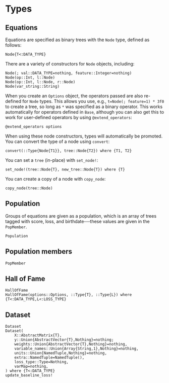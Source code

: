 # Types

## Equations

Equations are specified as binary trees with the `Node` type, defined
as follows:

```@docs
Node{T<:DATA_TYPE}
```

There are a variety of constructors for `Node` objects, including:

```@docs
Node(; val::DATA_TYPE=nothing, feature::Integer=nothing)
Node(op::Int, l::Node)
Node(op::Int, l::Node, r::Node)
Node(var_string::String)
```

When you create an `Options` object, the operators
passed are also re-defined for `Node` types.
This allows you use, e.g., `t=Node(; feature=1) * 3f0` to create a tree, so long as
`*` was specified as a binary operator. This works automatically for
operators defined in `Base`, although you can also get this to work
for user-defined operators by using `@extend_operators`:

```@docs
@extend_operators options
```

When using these node constructors, types will automatically be promoted.
You can convert the type of a node using `convert`:

```@docs
convert(::Type{Node{T1}}, tree::Node{T2}) where {T1, T2}
```

You can set a `tree` (in-place) with `set_node!`:

```@docs
set_node!(tree::Node{T}, new_tree::Node{T}) where {T}
```

You can create a copy of a node with `copy_node`:

```@docs
copy_node(tree::Node)
```

## Population

Groups of equations are given as a population, which is
an array of trees tagged with score, loss, and birthdate---these
values are given in the `PopMember`.

```@docs
Population
```

## Population members

```@docs
PopMember
```

## Hall of Fame

```@docs
HallOfFame
HallOfFame(options::Options, ::Type{T}, ::Type{L}) where {T<:DATA_TYPE,L<:LOSS_TYPE}
```

## Dataset

```@docs
Dataset
Dataset(
    X::AbstractMatrix{T},
    y::Union{AbstractVector{T},Nothing}=nothing;
    weights::Union{AbstractVector{T},Nothing}=nothing,
    variable_names::Union{Array{String,1},Nothing}=nothing,
    units::Union{NamedTuple,Nothing}=nothing,
    extra::NamedTuple=NamedTuple(),
    loss_type::Type=Nothing,
    varMap=nothing,
) where {T<:DATA_TYPE}
update_baseline_loss!
```
